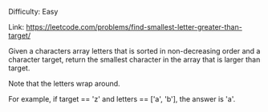 Difficulty: Easy

Link: https://leetcode.com/problems/find-smallest-letter-greater-than-target/

Given a characters array letters that is sorted in non-decreasing order and a character target, return the smallest
character in the array that is larger than target.

Note that the letters wrap around.

For example, if target == 'z' and letters == ['a', 'b'], the answer is 'a'.
